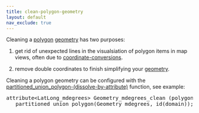 ```yaml
---
title: clean-polygon-geometry
layout: default
nav_exclude: true
---
```

Cleaning a [polygon](polygon) [geometry](geometry) has two purposes:

1) get rid of unexpected lines in the visualsiation of polygon items in map views, often due to [coordinate-conversions](coordinate-conversions).

2) remove double coordinates to finish simplifying your [geometry](geometry).

Cleaning a polygon geometry can be configured with the [partitioned_union_polygon-(dissolve-by-attribute)](partitioned_union_polygon-(dissolve-by-attribute)) function, see example:

<pre>
attribute&lt;LatLong_mdegrees&gt; Geometry_mdegrees_clean (polygon, domain) := 
   partitioned_union_polygon(Geometry_mdegrees, id(domain));
</pre>